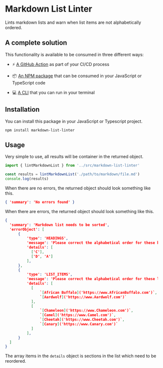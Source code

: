 # Markdown List Linter

Lints markdown lists and warn when list items are not alphabetically ordered.

## A complete solution

This functionality is available to be consumed in three different ways:

* ⚡ [A GitHub Action](https://github.com/marketplace/actions/markdown-list-linter) as part of your CI/CD process

* 📦 [An NPM package](https://www.npmjs.com/package/markdown-list-linter) that can be consumed in your JavaScript or TypeScript code

* 💻 [A CLI](https://www.npmjs.com/package/markdown-list-linter-cli) that you can run in your terminal

## Installation

You can install this package in your JavaScript or Typescript project.

```shell
npm install markdown-list-linter
```

## Usage

Very simple to use, all results will be container in the returned object.

```typescript
import { lintMarkdownList } from '../src/markdown-list-linter'

const results = lintMarkdownList('./path/to/markdown/file.md')
console.log(results)
```

When there are no errors, the returned object should look something like this.

```json
{ 'summary': 'No errors found' }
```

When there are errors, the returned object should look something like this.

```json
{
  'summary': 'Markdown list needs to be sorted', 
  'errorObject': [
      {
          'type': 'HEADINGS',
          'message': 'Please correct the alphabetical order for these heading items',                        
          'details': [
            ['C'],
            ['D', 'A']
          ],
      },
      {
          'type': 'LIST_ITEMS',
          'message': 'Please correct the alphabetical order for these list items',
          'details': [
            [
                `[African Buffalo]('https://www.AfricanBuffalo.com')`,
                `[Aardwolf]('https://www.Aardwolf.com')`
            ],
            [
                `[Chameleon]('https://www.Chameleon.com')`,
                `[Camel]('https://www.Camel.com')`,
                `[Cheetah]('https://www.Cheetah.com')`,
                `[Canary]('https://www.Canary.com')`
            ]
          ],
      }
  ]
}
```

The array items in the `details` object is sections in the list which need to be reordered. 